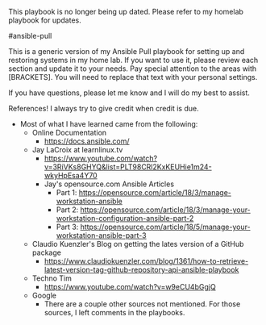 This playbook is no longer being up dated. Please refer to my homelab playbook for updates.

#ansible-pull

This is a generic version of my Ansible Pull playbook for setting up and restoring systems in my home lab.  If you want to use it, please review each section and update it to your needs.  Pay special attention to the areas with [BRACKETS].  You will need to replace that text with your personal settings.

If you have questions, please let me know and I will do my best to assist.

References!  I always try to give credit when credit is due.
- Most of what I have learned came from the following:
    - Online Documentation
      - https://docs.ansible.com/
    - Jay LaCroix at learnlinux.tv
      - https://www.youtube.com/watch?v=3RiVKs8GHYQ&list=PLT98CRl2KxKEUHie1m24-wkyHpEsa4Y70
      - Jay's opensource.com Ansible Articles
        - Part 1: https://opensource.com/article/18/3/manage-workstation-ansible
        - Part 2: https://opensource.com/article/18/3/manage-your-workstation-configuration-ansible-part-2
        - Part 3: https://opensource.com/article/18/5/manage-your-workstation-ansible-part-3
    - Claudio Kuenzler's Blog on getting the lates version of a GitHub package
      - https://www.claudiokuenzler.com/blog/1361/how-to-retrieve-latest-version-tag-github-repository-api-ansible-playbook
    - Techno Tim
      - https://www.youtube.com/watch?v=w9eCU4bGgjQ
    - Google
      - There are a couple other sources not mentioned.  For those sources, I left comments in the playbooks.
